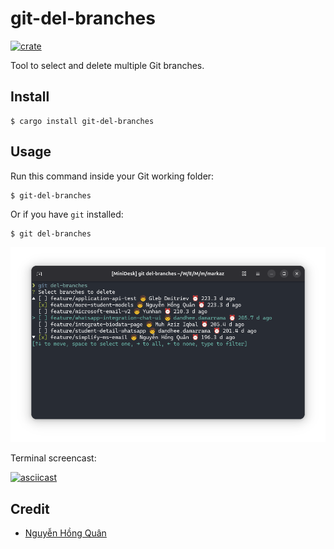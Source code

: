 # git-del-branches

[![crate](https://badgen.net/crates/v/git-del-branches?icon=terminal)](https://crates.io/crates/git-del-branches)

Tool to select and delete multiple Git branches.

## Install

```console
$ cargo install git-del-branches
```

## Usage

Run this command inside your Git working folder:

```console
$ git-del-branches
```

Or if you have `git` installed:

```console
$ git del-branches
```

![Screenshot](screenshot.png)

Terminal screencast:

[![asciicast](https://asciinema.org/a/723705.svg)](https://asciinema.org/a/723705)

## Credit

- [Nguyễn Hồng Quân](https://quan.hoabinh.vn)
